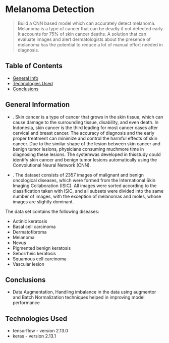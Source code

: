 # Melanoma Detection
>  Build a CNN based model which can accurately detect melanoma. Melanoma is a type of cancer that can be deadly if not detected early. It accounts for 75% of skin cancer deaths. A solution that can evaluate images and alert dermatologists about the presence of melanoma has the potential to reduce a lot of manual effort needed in diagnosis.


## Table of Contents
* [General Info](#general-information)
* [Technologies Used](#technologies-used)
* [Conclusions](#conclusions)

## General Information
- . Skin cancer is a type of cancer that grows in the skin tissue, which can cause damage
to the surrounding tissue, disability, and even death. In Indonesia, skin cancer is the third
leading for most cancer cases after cervical and breast cancer. The accuracy of diagnosis and the
early proper treatment can minimize and control the harmful effects of skin cancer. Due to the
similar shape of the lesion between skin cancer and benign tumor lesions, physicians consuming
muchmore time in diagnosing these lesions. The systemwas developed in thisstudy could identify
skin cancer and benign tumor lesions automatically using the Convolutional Neural Network
(CNN).

- . The dataset consists of 2357 images of malignant and benign oncological diseases, which were formed from the International Skin Imaging Collaboration (ISIC). All images were sorted according to the classification taken with ISIC, and all subsets were divided into the same number of images, with the exception of melanomas and moles, whose images are slightly dominant.


The data set contains the following diseases:

- Actinic keratosis
- Basal cell carcinoma
- Dermatofibroma
- Melanoma
- Nevus
- Pigmented benign keratosis
- Seborrheic keratosis
- Squamous cell carcinoma
- Vascular lesion

## Conclusions
- Data Augmentation, Handling imbalance in the data using augmentor and Batch Normalization techniques helped in improving model performance


## Technologies Used
- tensorflow - version 2.13.0
- keras - version 2.13.1


